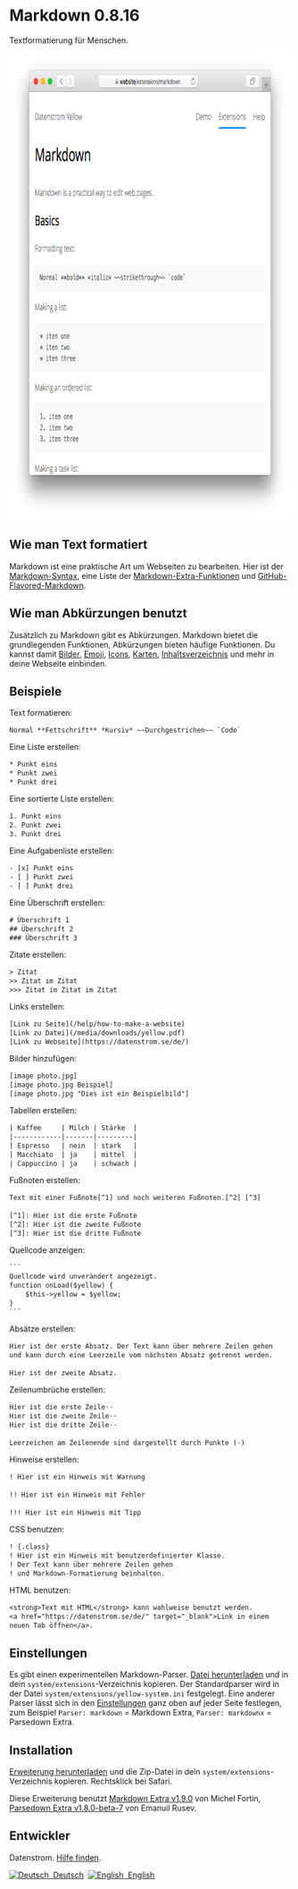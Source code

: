 Markdown 0.8.16
===============
Textformatierung für Menschen.

<p align="center"><img src="markdown-screenshot.png?raw=true" width="795" height="836" alt="Bildschirmfoto"></p>

## Wie man Text formatiert

Markdown ist eine praktische Art um Webseiten zu bearbeiten. Hier ist der [Markdown-Syntax](http://commonmark.org/help/), eine Liste der [Markdown-Extra-Funktionen](https://michelf.ca/projects/php-markdown/extra/) und [GitHub-Flavored-Markdown](https://help.github.com/en/articles/basic-writing-and-formatting-syntax). 

## Wie man Abkürzungen benutzt

Zusätzlich zu Markdown gibt es Abkürzungen. Markdown bietet die grundlegenden Funktionen, Abkürzungen bieten häufige Funktionen. Du kannst damit [Bilder](https://github.com/datenstrom/yellow-extensions/tree/master/source/image/README-de.md), [Emoji](https://github.com/datenstrom/yellow-extensions/tree/master/source/emojiawesome/README-de.md), [Icons](https://github.com/datenstrom/yellow-extensions/tree/master/source/fontawesome/README-de.md), [Karten](https://github.com/datenstrom/yellow-extensions/tree/master/source/googlemap/README-de.md), [Inhaltsverzeichnis](https://github.com/datenstrom/yellow-extensions/tree/master/source/toc/README-de.md) und mehr in deine Webseite einbinden.

## Beispiele

Text formatieren:

    Normal **Fettschrift** *Kursiv* ~~Durchgestrichen~~ `Code`

Eine Liste erstellen:

    * Punkt eins
    * Punkt zwei
    * Punkt drei

Eine sortierte Liste erstellen:

    1. Punkt eins
    2. Punkt zwei
    3. Punkt drei

Eine Aufgabenliste erstellen:

    - [x] Punkt eins
    - [ ] Punkt zwei
    - [ ] Punkt drei

Eine Überschrift erstellen:

    # Überschrift 1
    ## Überschrift 2
    ### Überschrift 3

Zitate erstellen:

    > Zitat
    >> Zitat im Zitat
    >>> Zitat im Zitat im Zitat

Links erstellen:

    [Link zu Seite](/help/how-to-make-a-website)
    [Link zu Datei](/media/downloads/yellow.pdf)
    [Link zu Webseite](https://datenstrom.se/de/)

Bilder hinzufügen:

    [image photo.jpg]
    [image photo.jpg Beispiel]
    [image photo.jpg "Dies ist ein Beispielbild"]

Tabellen erstellen:

    | Kaffee     | Milch | Stärke  |
    |------------|-------|---------|
    | Espresso   | nein  | stark   |
    | Macchiato  | ja    | mittel  |
    | Cappuccino | ja    | schwach |

Fußnoten erstellen:

    Text mit einer Fußnote[^1] und noch weiteren Fußnoten.[^2] [^3]
    
    [^1]: Hier ist die erste Fußnote
    [^2]: Hier ist die zweite Fußnote
    [^3]: Hier ist die dritte Fußnote

Quellcode anzeigen:

    ```
    Quellcode wird unverändert angezeigt.
    function onLoad($yellow) {
        $this->yellow = $yellow;
    }
    ```

Absätze erstellen:

    Hier ist der erste Absatz. Der Text kann über mehrere Zeilen gehen
    und kann durch eine Leerzeile vom nächsten Absatz getrennt werden.

    Hier ist der zweite Absatz.

Zeilenumbrüche erstellen:

    Hier ist die erste Zeile⋅⋅
    Hier ist die zweite Zeile⋅⋅
    Hier ist die dritte Zeile⋅⋅
    
    Leerzeichen am Zeilenende sind dargestellt durch Punkte (⋅)

Hinweise erstellen:

    ! Hier ist ein Hinweis mit Warnung
    
    !! Hier ist ein Hinweis mit Fehler
    
    !!! Hier ist ein Hinweis mit Tipp

CSS benutzen:

    ! {.class}
    ! Hier ist ein Hinweis mit benutzerdefinierter Klasse.
    ! Der Text kann über mehrere Zeilen gehen
    ! und Markdown-Formatierung beinhalten.

HTML benutzen:

    <strong>Text mit HTML</strong> kann wahlweise benutzt werden.
    <a href="https://datenstrom.se/de/" target="_blank">Link in einem neuen Tab öffnen</a>.

## Einstellungen

Es gibt einen experimentellen Markdown-Parser. [Datei herunterladen](https://github.com/datenstrom/yellow-extensions/raw/master/source/markdown/markdownx.php) und in dein `system/extensions`-Verzeichnis kopieren. Der Standardparser wird in der Datei `system/extensions/yellow-system.ini` festgelegt. Eine anderer Parser lässt sich in den [Einstellungen](https://github.com/datenstrom/yellow-extensions/tree/master/source/core/README-de.md#einstellungen) ganz oben auf jeder Seite festlegen, zum Beispiel `Parser: markdown` = Markdown Extra, `Parser: markdownx` = Parsedown Extra. 

## Installation

[Erweiterung herunterladen](https://github.com/datenstrom/yellow-extensions/raw/master/zip/markdown.zip) und die Zip-Datei in dein `system/extensions`-Verzeichnis kopieren. Rechtsklick bei Safari.

Diese Erweiterung benutzt [Markdown Extra v1.9.0](https://github.com/michelf/php-markdown) von Michel Fortin, [Parsedown Extra v1.8.0-beta-7](https://github.com/erusev/parsedown) von Emanuil Rusev.

## Entwickler

Datenstrom. [Hilfe finden](https://datenstrom.se/de/yellow/help/).

<p>
<a href="README-de.md"><img src="https://raw.githubusercontent.com/datenstrom/yellow-extensions/master/source/help/language-de.png" width="15" height="15" alt="Deutsch">&nbsp; Deutsch</a>&nbsp;
<a href="README.md"><img src="https://raw.githubusercontent.com/datenstrom/yellow-extensions/master/source/help/language-en.png" width="15" height="15" alt="English">&nbsp; English</a>&nbsp;
</p>
